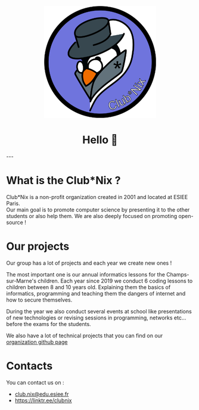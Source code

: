 <div align="center">
  <img src="assets/logo.png" height="300" width="300">
  <h1 align="center">Hello 👋</h1>
</div>
---

# What is the Club\*Nix ?
Club\*Nix is a non-profit organization created in 2001 and located at ESIEE Paris. <br>
Our main goal is to promote computer science by presenting it to the other students or also help them. We are also deeply focused on promoting open-source !

# Our projects
Our group has a lot of projects and each year we create new ones !

The most important one is our annual informatics lessons for the Champs-sur-Marne's children. Each year since 2019 we conduct 6 coding lessons to children between 8 and 10 years old. Explaining them the basics of informatics, programming and teaching them the dangers of internet and how to secure themselves.

During the year we also conduct several events at school like presentations of new technologies or revising sessions in programming, networks etc... before the exams for the students.

We also have a lot of technical projects that you can find on our [organization github page](https://github.com/ClubNix/)

# Contacts

You can contact us on :
- club.nix@edu.esiee.fr
- https://linktr.ee/clubnix



<!--
**Club-Nix/Club-Nix** is a ✨ _special_ ✨ repository because its `README.md` (this file) appears on your GitHub profile.

Here are some ideas to get you started:

- 🔭 I’m currently working on ...
- 🌱 I’m currently learning ...
- 👯 I’m looking to collaborate on ...
- 🤔 I’m looking for help with ...
- 💬 Ask me about ...
- 📫 How to reach me: ...
- 😄 Pronouns: ...
- ⚡ Fun fact: ...
-->
